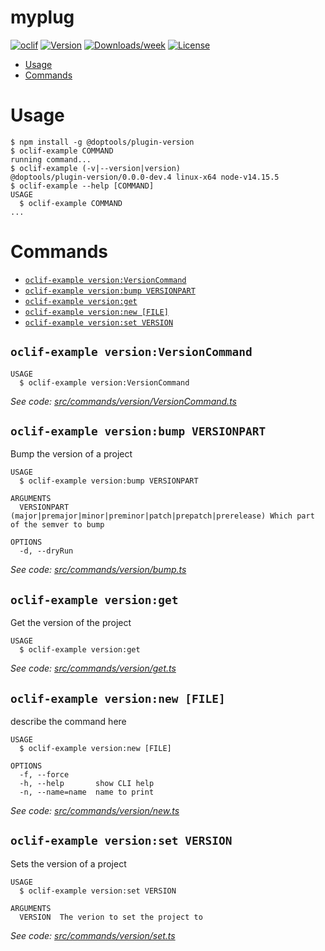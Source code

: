 myplug
======



[![oclif](https://img.shields.io/badge/cli-oclif-brightgreen.svg)](https://oclif.io)
[![Version](https://img.shields.io/npm/v/myplug.svg)](https://npmjs.org/package/myplug)
[![Downloads/week](https://img.shields.io/npm/dw/myplug.svg)](https://npmjs.org/package/myplug)
[![License](https://img.shields.io/npm/l/myplug.svg)](https://github.com/myrddraall/myplug/blob/master/package.json)

<!-- toc -->
* [Usage](#usage)
* [Commands](#commands)
<!-- tocstop -->
# Usage
<!-- usage -->
```sh-session
$ npm install -g @doptools/plugin-version
$ oclif-example COMMAND
running command...
$ oclif-example (-v|--version|version)
@doptools/plugin-version/0.0.0-dev.4 linux-x64 node-v14.15.5
$ oclif-example --help [COMMAND]
USAGE
  $ oclif-example COMMAND
...
```
<!-- usagestop -->
# Commands
<!-- commands -->
* [`oclif-example version:VersionCommand`](#oclif-example-versionversioncommand)
* [`oclif-example version:bump VERSIONPART`](#oclif-example-versionbump-versionpart)
* [`oclif-example version:get`](#oclif-example-versionget)
* [`oclif-example version:new [FILE]`](#oclif-example-versionnew-file)
* [`oclif-example version:set VERSION`](#oclif-example-versionset-version)

## `oclif-example version:VersionCommand`

```
USAGE
  $ oclif-example version:VersionCommand
```

_See code: [src/commands/version/VersionCommand.ts](https://github.com/doptools/plugin-version/blob/v0.0.0-dev.4/src/commands/version/VersionCommand.ts)_

## `oclif-example version:bump VERSIONPART`

Bump the version of a project

```
USAGE
  $ oclif-example version:bump VERSIONPART

ARGUMENTS
  VERSIONPART  (major|premajor|minor|preminor|patch|prepatch|prerelease) Which part of the semver to bump

OPTIONS
  -d, --dryRun
```

_See code: [src/commands/version/bump.ts](https://github.com/doptools/plugin-version/blob/v0.0.0-dev.4/src/commands/version/bump.ts)_

## `oclif-example version:get`

Get the version of the project

```
USAGE
  $ oclif-example version:get
```

_See code: [src/commands/version/get.ts](https://github.com/doptools/plugin-version/blob/v0.0.0-dev.4/src/commands/version/get.ts)_

## `oclif-example version:new [FILE]`

describe the command here

```
USAGE
  $ oclif-example version:new [FILE]

OPTIONS
  -f, --force
  -h, --help       show CLI help
  -n, --name=name  name to print
```

_See code: [src/commands/version/new.ts](https://github.com/doptools/plugin-version/blob/v0.0.0-dev.4/src/commands/version/new.ts)_

## `oclif-example version:set VERSION`

Sets the version of a project

```
USAGE
  $ oclif-example version:set VERSION

ARGUMENTS
  VERSION  The verion to set the project to
```

_See code: [src/commands/version/set.ts](https://github.com/doptools/plugin-version/blob/v0.0.0-dev.4/src/commands/version/set.ts)_
<!-- commandsstop -->
